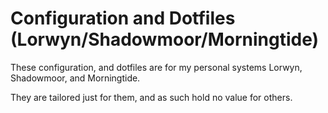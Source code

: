 # Configuration and Dotfiles (Lorwyn/Shadowmoor/Morningtide)

These configuration, and dotfiles are for my personal systems Lorwyn, Shadowmoor, and Morningtide.

They are tailored just for them, and as such hold no value for others.
